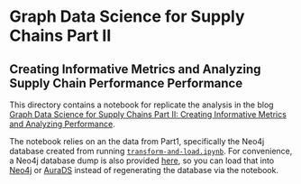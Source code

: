 # Graph Data Science for Supply Chains Part II
## Creating Informative Metrics and Analyzing Supply Chain Performance Performance

This directory contains a notebook for replicate the analysis in the blog [Graph Data Science for Supply Chains Part II: Creating Informative Metrics and Analyzing Performance](https://neo4j.com/developer-blog/gds-supply-chains-metrics-performance-python/).


The notebook relies on an the data from Part1, specifically the Neo4j database created from running [`transform-and-load.ipynb`](https://github.com/neo4j-product-examples/demo-supply-chain-logistics/blob/main/part1-getting-started-gds-and-bloom/transform-and-load.ipynb).  For convenience, a Neo4j database dump is also provided [here](https://github.com/neo4j-product-examples/demo-supply-chain-logistics/blob/main/data/c2k-case-study.dump), so you can load that into [Neo4j](https://neo4j.com/docs/operations-manual/current/backup-restore/restore-dump/) or [AuraDS](https://neo4j.com/cloud/platform/aura-graph-data-science/) instead of regenerating the database via the notebook.

